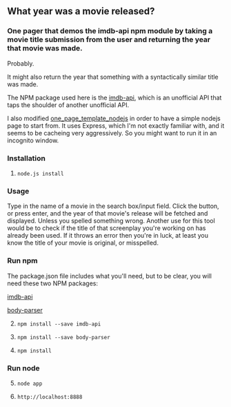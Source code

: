 ## What year was a movie released?

### One pager that demos the imdb-api npm module by taking a movie title submission from the user and returning the year that movie was made.

Probably.

It might also return the year that something with a syntactically similar title was made.

The NPM package used here is the [imdb-api](https://www.npmjs.com/package/imdb-api), which is an unofficial API that taps the shoulder of another unofficial API.  

I also modified [one_page_template_nodejs](https://github.com/goldenthumb/one_page_template_nodejs) in order to have a simple nodejs page to start from.  It uses Express, which I'm not exactly familiar with, and it seems to be cacheing very aggressively.  So you might want to run it in an incognito window.

### Installation

1.    `node.js install`

### Usage

Type in the name of a movie in the search box/input field.  Click the button, or press enter, and the year of that movie's release will be fetched and displayed.  Unless you spelled something wrong.  Another use for this tool would be to check if the title of that screenplay you're working on has already been used.  If it throws an error then you're in luck, at least you know the title of your movie is original, or misspelled.

### Run npm

The package.json file includes what you'll need, but to be clear, you will need these two NPM packages:

[imdb-api](https://www.npmjs.com/package/imdb-api)

[body-parser](https://www.npmjs.com/package/body-parser)

2.    `npm install --save imdb-api`

3.    `npm install --save body-parser`

4.    `npm install`

### Run node

5.    `node app`

6.    `http://localhost:8888`
